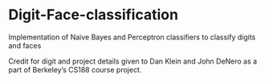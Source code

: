 # Digit-Face-classification
Implementation of Naive Bayes and Perceptron classifiers to classify digits and faces

Credit for digit and project details given to Dan Klein and John DeNero as a part of Berkeley’s CS188 course project.
